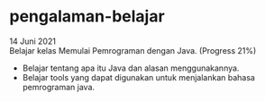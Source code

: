 # pengalaman-belajar

14 Juni 2021<br>
Belajar kelas Memulai Pemrograman dengan Java. (Progress 21%)<br>
* Belajar tentang apa itu Java dan alasan menggunakannya.
* Belajar tools yang dapat digunakan untuk menjalankan bahasa pemrograman java.
